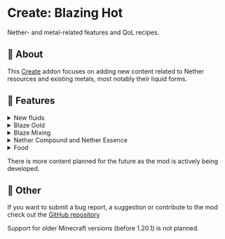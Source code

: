 # Create: Blazing Hot

Nether- and metal-related features and QoL recipes.

## 📝 About

This [Create](https://modrinth.com/mod/create-fabric) addon focuses on adding new content related to Nether resources
and existing metals, most notably their liquid forms.

## 🔧 Features

<details>
    <summary>New fluids</summary>
    <p>Create: Blazing Hot adds <b>molten variants of metals</b> to the game. You can melt any Vanilla or Create metals and Andesite Alloys.</p>
    <p>Ingots, sheets and nuggets can be slowly melted in superheated Mixing. If you want to speed up the melting process, you should consider <b>Blaze Mixing</b></p>
    <p>There are new <b>filling recipes</b> using Molten Gold for <b>Golden Carrots, Glistering Melons and Golden Apples.</b></p>
    <p>Molten Blaze Gold generates <b>Netherrack</b> when touching lava. Molten Ancient Debris and Molten Netherite generate <b>Scorchia</b>.</p>
    <p>There is also a new Lava variant: <B>Nether Lava</B>. It behaves exactly like Lava in the Nether, granting the possibility of creating faster Cobblestone generators!</p>

</details>

<details>
    <summary>Blaze Gold</summary>
    <p>This new alloy is the main part of the mod. It is obtained by mixing <b>Molten Gold</b> and a new ingredient - <b>Nether Essence</b>. Blaze Gold is used in various recipes:</p>
    <ul>
        <li>Crushing Blaze Gold Rods has a chance of dropping <b>Blaze Powder</b>, allowing for easy automation of it.</li>
        <li>Blaze Gold Rods are also used in the crafting of <b>Modern Lamps</b> - a new block to light up your builds, and <b>Blaze Arrows</b> - a new type of arrow that deals extra damage when shot in The Nether dimension!</li>
        <li>Either Blaze Gold Nuggets or Molten Blaze Gold can be used to craft <b>Blaze Carrots</b>, which stop the player from burning on being eaten.</li>
        <li>Molten Blaze Gold can be used to craft <b>new variants of Apples</b>, that give longer Fire Resistance effect and Strength.</li>
    </ul>
</details>

<details>
    <summary>Blaze Mixing</summary>
    <p>Using Blaze Gold, you can upgrade Copper Casings to <b>Blaze Casings</b>. They can be later used to craft a new machine - the <b>Blaze Mixer</b>:</p>
    <ul>
        <li>When there is no fuel inside, the Blaze Mixer behaves exactly like the Mechanical Mixer.</li>
        <li>If the mixer is fueled (by default, the fuel can be either Lava or Nether Lava) it works <b>twice as fast</b> as the Mechanical Mixer, and melting metals is three times faster.</li>
        <li>There are also some recipes <b>exclusive to Blaze Mixer</b>, such as the Nether Lava recipe or more efficient Molten Blaze Gold and melting recipes.</li>
    </ul>
    <p><i>Currently, there is no support for Roughly Enough Items (REI). Use EMI or JEI if you want to view the recipes.</i></p>
</details>

<details>
    <summary>Nether Compound and Nether Essence</summary>
    <p><b>Nether Compound</b> can be obtained by mixing some Overworld and Nether materials together. It can be haunted into the <b>Nether Essence</b>. It's currently used in the Blaze Gold and Nether Lava recipes.</p>
</details>

<details>
    <summary>Food</summary>
    <p>This mod adds <b>new Apple and Carrot variants</b>. The metal variants are crafted from Ingots and Nuggets respectively, or by <b>filling with Molten Metals</b>. Each metal has its own stats and effects.<br>Metal Apples can be later upgraded into their <b>Stellar</b> forms by deploying a <b>Nether Star</b> on them.<br>In Sequenced Assembly, Stellar Apples can be turned into their <b>Enchanted</b> forms. </p>
    <p>Currently, you can make Carrots and Apples out of:</p>
    <ul>
        <li><b>Gold</b> - like in Vanilla, but with the addition of the Stellar variant</li>
        <li><b>Blaze Gold</b> - focused on Damage and Fire Resistance</li>
        <li><b>Iron</b> - focused on Defence</li>
        <li><b>Zinc</b> - focused on Movement</li>
        <li><b>Brass</b> - focused on Building</li>
        <li><b>Copper</b> - focused on Water</li>
        <li><b>Netherite</b> (only Enchanted variant) - combines and enhances the power of Enchanted Blaze Apple and Enchanted Golden Apple</li>
    </ul>
</details>

There is more content planned for the future as the mod is actively being developed.

## 🔨 Other

If you want to submit a bug report, a suggestion or contribute to the mod check out the [GitHub repository](https://github.com/dudek26/Create-Blazing-Hot)

Support for older Minecraft versions (before 1.20.1) is not planned.
